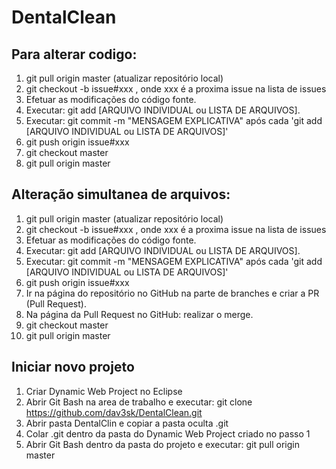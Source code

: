 # DentalClean

## Para alterar codigo:
 1. git pull origin master (atualizar repositório local)
 2. git checkout -b issue#xxx , onde xxx é a proxima issue na lista de issues
 2. Efetuar as modificações do código fonte.
 3. Executar: git add [ARQUIVO INDIVIDUAL ou LISTA DE ARQUIVOS].
 4. Executar: git commit -m "MENSAGEM EXPLICATIVA" após cada 'git add [ARQUIVO INDIVIDUAL ou LISTA DE ARQUIVOS]'
 5. git push origin issue#xxx
 6. git checkout master
 7. git pull origin master
 
 
## Alteração simultanea de arquivos:
 1. git pull origin master (atualizar repositório local)
 2. git checkout -b issue#xxx , onde xxx é a proxima issue na lista de issues
 3. Efetuar as modificações do código fonte.
 4. Executar: git add [ARQUIVO INDIVIDUAL ou LISTA DE ARQUIVOS].
 5. Executar: git commit -m "MENSAGEM EXPLICATIVA" após cada 'git add [ARQUIVO INDIVIDUAL ou LISTA DE ARQUIVOS]'
 6. git push origin issue#xxx
 7. Ir na página do repositório no GitHub na parte de branches e criar a PR (Pull Request).
 8. Na página da Pull Request no GitHub: realizar o merge.
 9. git checkout master
 10. git pull origin master


## Iniciar novo projeto
 1. Criar Dynamic Web Project no Eclipse
 2. Abrir Git Bash na area de trabalho e executar: git clone https://github.com/dav3sk/DentalClean.git
 3. Abrir pasta DentalClin e copiar a pasta oculta .git
 4. Colar .git dentro da pasta do Dynamic Web Project criado no passo 1
 5. Abrir Git Bash dentro da pasta do projeto e executar: git pull origin master

